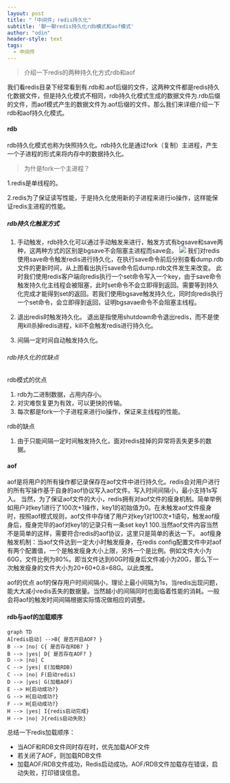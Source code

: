 ```yaml
---
layout: post
title: "「中间件」redis持久化"
subtitle: '聊一聊redis持久化rdb模式和aof模式'
author: "odin"
header-style: text
tags:
  - 中间件
---
```


> 介绍一下redis的两种持久化方式rdb和aof

我们看redis目录下经常看到有.rdb和.aof后缀的文件，这两种文件都是redis持久化数据文件，但是持久化模式不相同，rdb持久化模式生成的数据文件为.rdb后缀的文件，而aof模式产生的数据文件为.aof后缀的文件。那么我们来详细介绍一下rdb和aof持久化模式。

#### rdb
rdb持久化模式也称为快照持久化。rdb持久化是通过fork（复制）主进程，产生一个子进程的形式来将内存中的数据持久化。
> 为什是fork一个主进程？

 1.redis是单线程的。

 2.redis为了保证读写性能，于是持久化使用新的子进程来进行io操作，这样能保证redis主进程的性能。

##### rdb持久化触发方式
1. 手动触发，rdb持久化可以通过手动触发来进行，触发方式有bgsave和save两种，这两种方式的区别是bgsave不会阻塞主进程而save会。
![]({{site.baseurl}}/img/in-post/post-middleware/redis-bgsave&save.jpg)
我们对redis使用save命令触发redis进行持久化，在执行save命令前后分别查看dump.rdb文件的更新时间，从上图看出执行save命令后dump.rdb文件发生来改变。
此时我们使用redis客户端向redis执行一个set命令写入一个key，由于save命令触发持久化主线程会被阻塞，此时set命令不会立即得到返回。需要等到持久化完成才能得到set的返回。若我们使用bgsave触发持久化，同时向redis执行一个set命令，会立即得到返回，证明bgsavae命令不会阻塞主线程。

2. 退出redis时触发持久化。
退出是指使用shutdown命令退出redis，而不是使用kill杀掉redis进程，kill不会触发redis进行持久化。

3. 间隔一定时间自动触发持久化。

###### rdb持久化的优缺点
rdb模式的优点
1. rdb为二进制数据，占用内存小。
2. 对灾难恢复更为有效，可以更快的传输。
3. 每次都是fork一个子进程来进行io操作，保证来主线程的性能。

rdb的缺点
1. 由于只能间隔一定时间触发持久化，面对redis挂掉的异常将丢失更多的数据。

#### aof
aof是将用户的所有操作都记录保存在aof文件中进行持久化。redis会对用户进行的所有写操作基于自身的aof协议写入aof文件。写入时间间隔小，最小支持1s写入。
当然，为了保证aof文件的大小，redis拥有对aof文件的瘦身机制。简单举例如用户对key1进行了100次+1操作，key1的初始值为0。在未触发aof文件瘦身时，按照aof模式规则，aof文件中存储了用户对key1对100次+1语句，触发aof瘦身后，瘦身完毕的aof对key1的记录只有一条set key1 100.当然aof文件内容当然不是简单的这样，需要符合redis的aof协议，这里只是简单的表达一下。
aof瘦身触发机制：当aof文件达到一定大小时触发瘦身，在redis config配置文件中对aof有两个配置值，一个是触发瘦身大小上限，另外一个是比例。例如文件大小为60G，文件比例为80%。即当文件达到60G时瘦身后文件减小为20G，那么下一次触发瘦身的文件大小为20+60*0.8=68G。以此类推。

aof的优点
aof的保存用户时间间隔小，理论上最小间隔为1s，当redis出现问题，能大大减小redis丢失的数据量。当然越小的间隔同时也面临着性能的消耗。一般会将aof的触发时间间隔根据实际情况做相应的调整。

#### rdb与aof的加载顺序

```mermaid
graph TD
A[redis启动] -->B{ 是否开启AOF? }
B --> |no| C{ 是否存在RDB? }
B --> |yes| D{ 是否存在AOF? }
D --> |no| C
C --> |yes| E(加载RDB)
C --> |no| F(启动redis)
D --> |yes| G(加载AOF)
E --> H{启动成功?}
G --> H{启动成功?}
F --> H{启动成功?}
H --> |yes| I{redis启动完成}
H --> |no| J{redis启动失败}
```

总结一下redis加载顺序：
* 当AOF和RDB文件同时存在时，优先加载AOF文件
* 若关闭了AOF，则加载RDB文件
* 加载AOF/RDB文件成功，Redis启动成功。AOF/RDB文件加载存在错误，启动失败，打印错误信息。